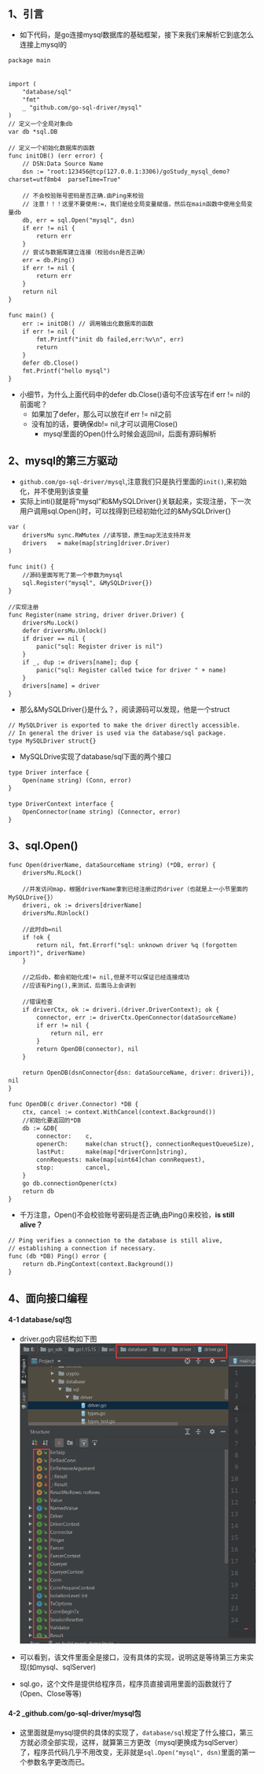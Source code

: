 ## 1、引言
* 如下代码，是go连接mysql数据库的基础框架，接下来我们来解析它到底怎么连接上mysql的
```
package main


import (
    "database/sql"
    "fmt"
    _ "github.com/go-sql-driver/mysql"
)
// 定义一个全局对象db
var db *sql.DB

// 定义一个初始化数据库的函数
func initDB() (err error) {
    // DSN:Data Source Name
    dsn := "root:123456@tcp(127.0.0.1:3306)/goStudy_mysql_demo?charset=utf8mb4  parseTime=True"   
    
    // 不会校验账号密码是否正确.由Ping来校验
    // 注意！！！这里不要使用:=，我们是给全局变量赋值，然后在main函数中使用全局变量db
    db, err = sql.Open("mysql", dsn)
    if err != nil {
        return err
    }   
    // 尝试与数据库建立连接（校验dsn是否正确）
    err = db.Ping()
    if err != nil {
        return err
    }
    return nil
}

func main() {
    err := initDB() // 调用输出化数据库的函数
    if err != nil {
    	fmt.Printf("init db failed,err:%v\n", err)
    	return
    }
    defer db.Close()
    fmt.Printf("hello mysql")
}
```
* 小细节，为什么上面代码中的defer db.Close()语句不应该写在if err != nil的前面呢？
    * 如果加了defer，那么可以放在if err != nil之前
    * 没有加的话，要确保db!= nil,才可以调用Close()
        * mysql里面的Open()什么时候会返回nil，后面有源码解析
## 2、mysql的第三方驱动
* `github.com/go-sql-driver/mysql`,注意我们只是执行里面的`init()`,来初始化，并不使用到该变量
* 实际上inti()就是将“mysql”和&MySQLDriver{}关联起来，实现注册，下一次用户调用sql.Open()时，可以找得到已经初始化过的&MySQLDriver{}
```
var (
    driversMu sync.RWMutex //读写锁，原生map无法支持并发
    drivers   = make(map[string]driver.Driver)
)

func init() {
    //源码里面写死了第一个参数为mysql
    sql.Register("mysql", &MySQLDriver{})
}

//实现注册
func Register(name string, driver driver.Driver) {
    driversMu.Lock()
    defer driversMu.Unlock()
    if driver == nil {
        panic("sql: Register driver is nil")
    }
    if _, dup := drivers[name]; dup {
        panic("sql: Register called twice for driver " + name)
    }
    drivers[name] = driver
}
```
* 那么&MySQLDriver{}是什么？，阅读源码可以发现，他是一个struct
```
// MySQLDriver is exported to make the driver directly accessible.
// In general the driver is used via the database/sql package.
type MySQLDriver struct{}
```
* MySQLDrive实现了database/sql下面的两个接口
```
type Driver interface {
    Open(name string) (Conn, error)
}

type DriverContext interface {
    OpenConnector(name string) (Connector, error)
}
```

## 3、sql.Open()
```
func Open(driverName, dataSourceName string) (*DB, error) {
    driversMu.RLock()

    //并发访问map，根据driverName拿到已经注册过的driver（也就是上一小节里面的MySQLDrive{}）
    driveri, ok := drivers[driverName]
    driversMu.RUnlock()

    //此时db=nil
    if !ok {
        return nil, fmt.Errorf("sql: unknown driver %q (forgotten import?)", driverName)
    }

    //之后db，都会初始化成!= nil,但是不可以保证已经连接成功
    //应该有Ping(),来测试，后面马上会讲到

    //错误检查
    if driverCtx, ok := driveri.(driver.DriverContext); ok {
        connector, err := driverCtx.OpenConnector(dataSourceName)
        if err != nil {
            return nil, err
        }
        return OpenDB(connector), nil
    }
    
    return OpenDB(dsnConnector{dsn: dataSourceName, driver: driveri}), nil
}

func OpenDB(c driver.Connector) *DB {
    ctx, cancel := context.WithCancel(context.Background())
    //初始化要返回的*DB
    db := &DB{
        connector:    c,
        openerCh:     make(chan struct{}, connectionRequestQueueSize),
        lastPut:      make(map[*driverConn]string),
        connRequests: make(map[uint64]chan connRequest),
        stop:         cancel,
    }   
    go db.connectionOpener(ctx) 
    return db
}
```
* 千万注意，Open()不会校验账号密码是否正确,由Ping()来校验，**is still alive？**
```
// Ping verifies a connection to the database is still alive,
// establishing a connection if necessary.
func (db *DB) Ping() error {
	return db.PingContext(context.Background())
}
```

## 4、面向接口编程
#### 4-1 database/sql包
* driver.go内容结构如下图
![](image/driver-go.png)
* 可以看到，该文件里面全是接口，没有具体的实现，说明这是等待第三方来实现(如mysql、sqlServer)

* sql.go，这个文件是提供给程序员，程序员直接调用里面的函数就行了(Open、Close等等)
  
#### 4-2 _github.com/go-sql-driver/mysql包
* 这里面就是mysql提供的具体的实现了，`database/sql`规定了什么接口，第三方就必须全部实现，这样，就算第三方更改（mysql更换成为sqlServer）了，程序员代码几乎不用改变，无非就是`sql.Open("mysql", dsn)`里面的第一个参数名字更改而已。